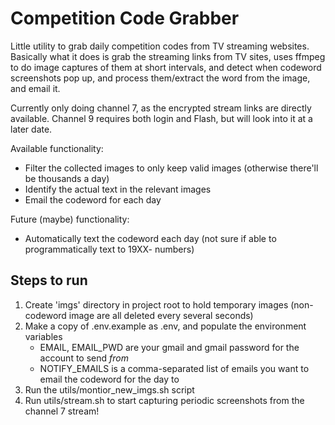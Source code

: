 # Competition Code Grabber

Little utility to grab daily competition codes from TV streaming websites. Basically what it does is grab the streaming links from TV sites, uses ffmpeg to do image captures of them at short intervals, and detect when codeword screenshots pop up, and process them/extract the word from the image, and email it.

Currently only doing channel 7, as the encrypted stream links are directly available. Channel 9 requires both login and Flash, but will look into it at a later date.

Available functionality:
* Filter the collected images to only keep valid images (otherwise there'll be thousands a day)
* Identify the actual text in the relevant images
* Email the codeword for each day

Future (maybe) functionality:
* Automatically text the codeword each day (not sure if able to programmatically text to 19XX- numbers)

## Steps to run
1. Create 'imgs' directory in project root to hold temporary images (non-codeword image are all deleted every several seconds)
2. Make a copy of .env.example as .env, and populate the environment variables
    * EMAIL, EMAIL_PWD are your gmail and gmail password for the account to send *from*
    * NOTIFY_EMAILS is a comma-separated list of emails you want to email the codeword for the day to
3. Run the utils/montior_new_imgs.sh script 
4. Run utils/stream.sh to start capturing periodic screenshots from the channel 7 stream!
